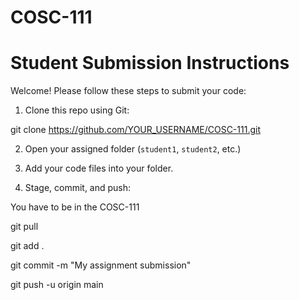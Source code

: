 # COSC-111
# Student Submission Instructions

Welcome! Please follow these steps to submit your code:

1. Clone this repo using Git:

git clone https://github.com/YOUR_USERNAME/COSC-111.git

2. Open your assigned folder (`student1`, `student2`, etc.)

3. Add your code files into your folder.

4. Stage, commit, and push:

You have to be in the COSC-111

git pull

git add .

git commit -m "My assignment submission"

git push -u origin main
